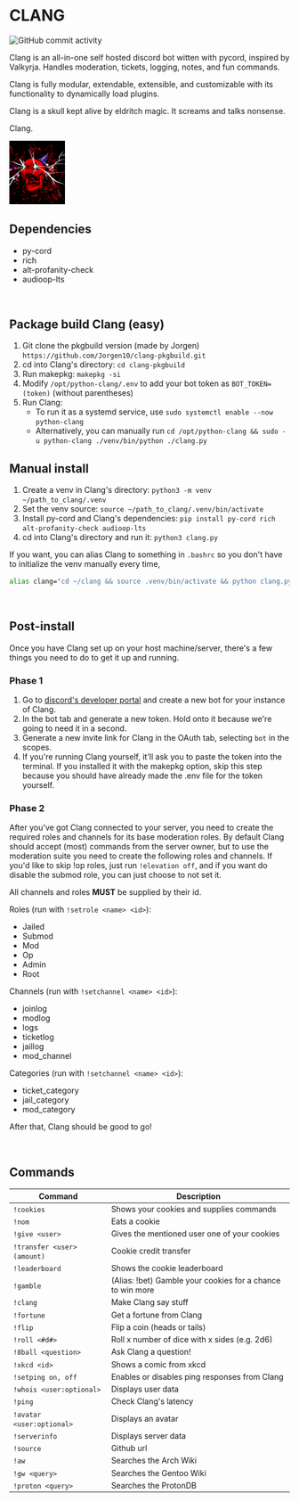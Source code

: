 # CLANG
![GitHub commit activity](https://img.shields.io/github/commit-activity/m/maidnaut/clang?style=for-the-badge)

Clang is an all-in-one self hosted discord bot witten with pycord, inspired by Valkyrja. Handles moderation, tickets, logging, notes, and fun commands.

Clang is fully modular, extendable, extensible, and customizable with its functionality to dynamically load plugins.

Clang is a skull kept alive by eldritch magic. It screams and talks nonsense.

Clang.

<img src="Clang.png" width=100px> 
</div>

<br>

## Dependencies
- py-cord
- rich
- alt-profanity-check
- audioop-lts

<br>

## Package build Clang (easy)
1) Git clone the pkgbuild version (made by Jorgen) `https://github.com/Jorgen10/clang-pkgbuild.git`
2) cd into Clang's directory: `cd clang-pkgbuild`
3) Run makepkg: `makepkg -si`
4) Modify `/opt/python-clang/.env` to add your bot token as `BOT_TOKEN=(token)` (without parentheses)
5) Run Clang:
    - To run it as a systemd service, use `sudo systemctl enable --now python-clang`
    - Alternatively, you can manually run `cd /opt/python-clang && sudo -u python-clang ./venv/bin/python ./clang.py`

## Manual install
1) Create a venv in Clang's directory: `python3 -m venv ~/path_to_clang/.venv`
2) Set the venv source: `source ~/path_to_clang/.venv/bin/activate`
3) Install py-cord and Clang's dependencies: `pip install py-cord rich alt-profanity-check audioop-lts`
4) cd into Clang's directory and run it: `python3 clang.py`

If you want, you can alias Clang to something in `.bashrc` so you don't have to initialize the venv manually every time,

```sh
alias clang="cd ~/clang && source .venv/bin/activate && python clang.py"
```

<br>

## Post-install
Once you have Clang set up on your host machine/server, there's a few things you need to do to get it up and running.

### Phase 1
1) Go to [discord's developer portal](https://discord.com/developers/) and create a new bot for your instance of Clang.
2) In the bot tab and generate a new token. Hold onto it because we're going to need it in a second.
3) Generate a new invite link for Clang in the OAuth tab, selecting `bot` in the scopes.
4) If you're running Clang yourself, it'll ask you to paste the token into the terminal. If you installed it with the makepkg option, skip this step because you should have already made the .env file for the token yourself.

### Phase 2
After you've got Clang connected to your server, you need to create the required roles and channels for its base moderation roles. By default Clang should accept (most) commands from the server owner, but to use the moderation suite you need to create the following roles and channels. If you'd like to skip !op roles, just run `!elevation off`, and if you want do disable the submod role, you can just choose to not set it.

All channels and roles **MUST** be supplied by their id.

Roles (run with `!setrole <name> <id>`):
- Jailed
- Submod
- Mod
- Op
- Admin
- Root

Channels (run with `!setchannel <name> <id>`):
- joinlog
- modlog
- logs
- ticketlog
- jaillog
- mod_channel

Categories (run with `!setchannel <name> <id>`):
- ticket_category
- jail_category
- mod_category

After that, Clang should be good to go!

<br>

## Commands

| Command                       | Description                                                 |
|------------------------------|--------------------------------------------------------------|
| `!cookies`                   | Shows your cookies and supplies commands                     |
| `!nom`                       | Eats a cookie                                                |
| `!give <user>`               | Gives the mentioned user one of your cookies                 |
| `!transfer <user> (amount)`  | Cookie credit transfer                                       |
| `!leaderboard`               | Shows the cookie leaderboard                                 |
| `!gamble`                    | (Alias: !bet) Gamble your cookies for a chance to win more   |
| `!clang`                     | Make Clang say stuff                                         |
| `!fortune`                   | Get a fortune from Clang                                     |
| `!flip`                      | Flip a coin (heads or tails)                                 |
| `!roll <#d#>`                | Roll x number of dice with x sides (e.g. 2d6)                |
| `!8ball <question>`          | Ask Clang a question!                                        |
| `!xkcd <id>`                 | Shows a comic from xkcd                                      |
| `!setping on, off`           | Enables or disables ping responses from Clang                |
| `!whois <user:optional>`     | Displays user data                                           |
| `!ping`                      | Check Clang's latency                                        |
| `!avatar <user:optional>`    | Displays an avatar                                           |
| `!serverinfo`                | Displays server data                                         |
| `!source`                    | Github url                                                   |
| `!aw`                        | Searches the Arch Wiki                                       |
| `!gw <query>`                | Searches the Gentoo Wiki                                     |
| `!proton <query>`            | Searches the ProtonDB                                        |
